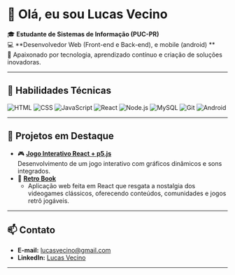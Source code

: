 # 👋 Olá, eu sou Lucas Vecino

🎓 **Estudante de Sistemas de Informação (PUC-PR)**  
💻 **Desenvolvedor Web (Front-end e Back-end), e mobile (android) **  
🚀 Apaixonado por tecnologia, aprendizado contínuo e criação de soluções inovadoras.

---

## 🔧 **Habilidades Técnicas**

![HTML](https://img.shields.io/badge/HTML5-E34F26?style=for-the-badge&logo=html5&logoColor=white)
![CSS](https://img.shields.io/badge/CSS3-1572B6?style=for-the-badge&logo=css3&logoColor=white)
![JavaScript](https://img.shields.io/badge/JavaScript-F7DF1E?style=for-the-badge&logo=javascript&logoColor=black)
![React](https://img.shields.io/badge/React-20232A?style=for-the-badge&logo=react&logoColor=61DAFB)
![Node.js](https://img.shields.io/badge/Node.js-43853D?style=for-the-badge&logo=node.js&logoColor=white)
![MySQL](https://img.shields.io/badge/MySQL-005C84?style=for-the-badge&logo=mysql&logoColor=white)
![Git](https://img.shields.io/badge/Git-F05032?style=for-the-badge&logo=git&logoColor=white)
![Android](https://img.shields.io/badge/Android-3DDC84?style=for-the-badge&logo=android&logoColor=white)


---

## 📌 **Projetos em Destaque**

- 🎮 **[Jogo Interativo React + p5.js](https://github.com/Luhvecino/p5-react-jam3)**  
  Desenvolvimento de um jogo interativo com gráficos dinâmicos e sons integrados.
- 👾 **[Retro Book](https://github.com/RenanH19/retro-book)**
    * Aplicação web feita em React que resgata a nostalgia dos videogames clássicos, oferecendo conteúdos, comunidades e jogos retrô jogáveis.
        
---

## 📫 **Contato**

- **E-mail:** lucasvecino@gmail.com  
- **LinkedIn:** [Lucas Vecino](https://www.linkedin.com/in/lucas-vecino-5096a73a/)

---
